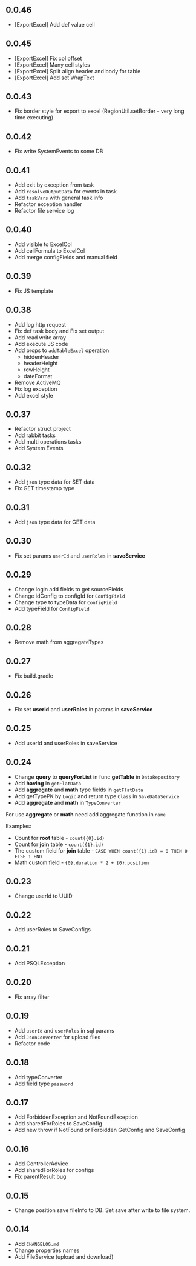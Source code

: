 ## 0.0.46

- [ExportExcel] Add def value cell

## 0.0.45

- [ExportExcel] Fix col offset
- [ExportExcel] Many cell styles
- [ExportExcel] Split align header and body for table
- [ExportExcel] Add set WrapText

## 0.0.43

- Fix border style for export to excel (RegionUtil.setBorder - very long time executing)

## 0.0.42

- Fix write SystemEvents to some DB

## 0.0.41

- Add exit by exception from task
- Add `resolveOutputData` for events in task
- Add `taskVars` with general task info
- Refactor exception handler
- Refactor file service log

## 0.0.40

- Add visible to ExcelCol
- Add cellFormula to ExcelCol
- Add merge configFields and manual field 

## 0.0.39

- Fix JS template

## 0.0.38

- Add log http request
- Fix def task body and Fix set output
- Add read write array
- Add execute JS code
- Add props to `addTableExcel` operation 
  - hiddenHeader 
  - headerHeight 
  - rowHeight 
  - dateFormat
- Remove ActiveMQ
- Fix log exception
- Add excel style

## 0.0.37

- Refactor struct project
- Add rabbit tasks
- Add multi operations tasks
- Add System Events

## 0.0.32

- Add `json` type data for SET data
- Fix GET timestamp type

## 0.0.31

- Add `json` type data for GET data

## 0.0.30

- Fix set params `userId` and `userRoles` in **saveService**

## 0.0.29

- Change login add fields to get sourceFields
- Change idConfig to configId for `ConfigField`
- Change type to typeData for `ConfigField`
- Add typeField for `ConfigField`

## 0.0.28

- Remove math from aggregateTypes

## 0.0.27

- Fix build.gradle

## 0.0.26

- Fix set **userId** and **userRoles** in params in **saveService**

## 0.0.25

- Add userId and userRoles in saveService

## 0.0.24

- Change **query** to **queryForList** in func **getTable** in `DataRepository`
- Add **having** in `getFlatData`
- Add **aggregate** and **math** type fields in `getFlatData`
- Add getTypePK by `Logic` and return type `Class` in `SaveDataService`
- Add **aggregate** and **math** in `TypeConverter`

For use **aggregate** or **math** need add aggregate function in `name`

Examples:

* Count for **root** table - `count({0}.id)`
* Count for **join** table - `count({1}.id)`
* The custom field for **join** table - `CASE WHEN count({1}.id) = 0 THEN 0 ELSE 1 END`
* Math custom field - `{0}.duration * 2 + {0}.position`

## 0.0.23

- Change userId to UUID

## 0.0.22

- Add userRoles to SaveConfigs

## 0.0.21

- Add PSQLException

## 0.0.20

- Fix array filter

## 0.0.19

- Add `userId` and `userRoles` in sql params
- Add `JsonConverter` for upload files
- Refactor code

## 0.0.18

- Add typeConverter
- Add field type `password`

## 0.0.17

- Add ForbiddenException and NotFoundException
- Add sharedForRoles to SaveConfig
- Add new throw if NotFound or Forbidden GetConfig and SaveConfig

## 0.0.16

- Add ControllerAdvice
- Add sharedForRoles for configs
- Fix parentResult bug

## 0.0.15

- Change position save fileInfo to DB. Set save after write to file system.

## 0.0.14

- Add `CHANGELOG.md`
- Change properties names
- Add FileService (upload and download)
